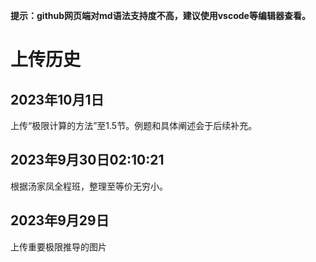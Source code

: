**提示：github网页端对md语法支持度不高，建议使用vscode等编辑器查看。**
# 上传历史

## 2023年10月1日
上传“极限计算的方法”至1.5节。例题和具体阐述会于后续补充。

## 2023年9月30日02:10:21
根据汤家凤全程班，整理至等价无穷小。


## 2023年9月29日
上传重要极限推导的图片

